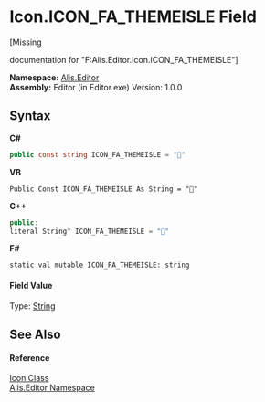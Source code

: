 # Icon.ICON_FA_THEMEISLE Field
 

\[Missing <summary> documentation for "F:Alis.Editor.Icon.ICON_FA_THEMEISLE"\]

**Namespace:**&nbsp;<a href="b150ade4-39de-a232-5f06-d3cdc1b2c538">Alis.Editor</a><br />**Assembly:**&nbsp;Editor (in Editor.exe) Version: 1.0.0

## Syntax

**C#**<br />
``` C#
public const string ICON_FA_THEMEISLE = ""
```

**VB**<br />
``` VB
Public Const ICON_FA_THEMEISLE As String = ""
```

**C++**<br />
``` C++
public:
literal String^ ICON_FA_THEMEISLE = ""
```

**F#**<br />
``` F#
static val mutable ICON_FA_THEMEISLE: string
```


#### Field Value
Type: <a href="https://docs.microsoft.com/dotnet/api/system.string" target="_blank">String</a>

## See Also


#### Reference
<a href="cc0f883c-67f8-f772-c6d7-a60b129f22a7">Icon Class</a><br /><a href="b150ade4-39de-a232-5f06-d3cdc1b2c538">Alis.Editor Namespace</a><br />